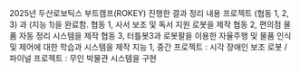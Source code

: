 2025년 두산로보틱스 부트캠프(ROKEY) 진행한 결과 정리 내용
프로젝트 (협동 1, 2, 3) 과 (지능 1)을 완료함. 
협동 1, 사서 보조 및 독서 지원 로봇을 제작
협동 2, 편의점 물품 자동 정리 시스템을 제작
협동 3, 터틀봇3과 로봇팔을 이용한 자율주행 및 물품 인식 및 제어에 대한 학습과 시스템을 제작
지능 1, 중간 프로젝트 : 시각 장애인 보조 로봇 / 파이널 프로젝트 : 무인 박물관 시스템을 구현
